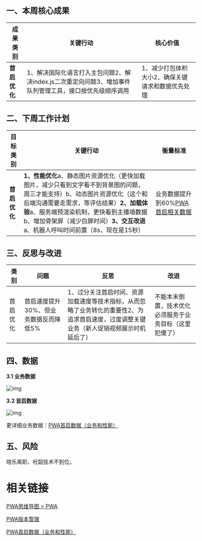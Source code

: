 ## 一、本周核心成果

| 成果类别     | 关键行动                                                     | 核心价值                                         |
| ------------ | ------------------------------------------------------------ | ------------------------------------------------ |
| **首启优化** | 1、解决国际化语言打入主包问题2、解决index.js二次重定向问题3、增加事件队列管理工具，接口按优先级顺序调用 | 1、减少打包体积大小2、确保关键请求和数据优先处理 |

## 二、下周工作计划

| 目标类别     | 关键行动                                                     | 衡量标准                                                     |
| ------------ | ------------------------------------------------------------ | ------------------------------------------------------------ |
| **首启优化** | **1、性能优化**a、静态图片资源优化（更快加载图片，减少只看到文字看不到背景图的问题，周三才能支持）b、动态图片资源优化（这个和后端沟通需要走需求，等评估结果）**2、加载体验**a、服务端预渲染机制，更快看到主播墙数据b、增加骨架屏（减少白屏时间）**3、交互改进**a、机器人呼叫时间前置（8s，现在是15秒） | 业务数据提升到60%[PWA首启相关数据](https://la1a59fdywl.feishu.cn/docx/R3gMdcjvtoO9JexcB3ccUJKGnKe?from=from_copylink) |

## 三、反思与改进

| **类别** | **问题**                              | **反思**                                                     | **改进**                                               |
| -------- | ------------------------------------- | ------------------------------------------------------------ | ------------------------------------------------------ |
| 首启优化 | 首启速度提升30%、但业务数据反而降低5% | 1、过分关注首启时间、资源加载速度等技术指标，从而忽略了业务转化的重要性2、为追求首启速度，过度调整关键业务（新人促销视频展示时机延后了） | 不能本末倒置，技术优化必须服务于业务目标（这里犯傻了） |

## 四、数据

**3.1 业务数据**

![img](https://la1a59fdywl.feishu.cn/space/api/box/stream/download/asynccode/?code=OTJiZmNkODhlMzViYTY0YThlY2Q4ZGRhMjBjYjk2ZDhfWkxwMlRQQ2Q1NTduUkRSUGh5T2lSMmE2UzZsVGR1MDBfVG9rZW46WnVYYmJHdllVb0xuVWx4TGIyVmNsd05lbkRiXzE3NjAzNTIyOTI6MTc2MDM1NTg5Ml9WNA)

**3.2 首启数据**

![img](https://la1a59fdywl.feishu.cn/space/api/box/stream/download/asynccode/?code=YjNiZjdiZWIxNDY2ZDM1NTJjMzNlNjEwNWJlNzJjZjVfSmUwTllqeHBCRXNZOU43YTk0Y09td1dJWndDd2RjeVdfVG9rZW46V2ZZd2I1dWNSb3l3Mjl4ZTR1ZGNoM1dibjhiXzE3NjAzNTIyOTI6MTc2MDM1NTg5Ml9WNA)

更详细业务数据：[PWA首启数据（业务和性能）](https://la1a59fdywl.feishu.cn/docx/R3gMdcjvtoO9JexcB3ccUJKGnKe?from=from_copylink)

## 五、风险

晓乐离职、衽韶技术不到位。

# 相关链接

[PWA思维导图 > PWA](https://la1a59fdywl.feishu.cn/docx/XlppdL74boxRjmx6dpTcfAMineg?openbrd=1&doc_app_id=501&blockId=doxcnYSSdTB6AMG18BVrn5XAu2d&blockType=whiteboard&blockToken=GlGRwEIFJhfbyVbCmOjcJxXcn5A#doxcnYSSdTB6AMG18BVrn5XAu2d)

[PWA版本管理](https://la1a59fdywl.feishu.cn/wiki/HItNw0KUfiJwvNkgkeecAWrsnme?from=from_copylink)

[PWA首启数据（业务和性能）](https://la1a59fdywl.feishu.cn/docx/R3gMdcjvtoO9JexcB3ccUJKGnKe?from=from_copylink)